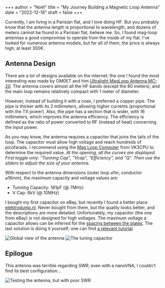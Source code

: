 +++
author = "Noël"
title = "My Journey Building a Magnetic Loop Antenna"
date = "2022-12-18"
draft = false
+++

Currently, I am living in a Parisian flat, and I love doing HF. But you probably know that the antenna length is proportional to wavelength, and dozens of meters cannot be found in a Parisian flat, believe me. So, I found mag-loop antennas a good compromise to operate from the inside of my flat. I've looked for numerous antenna models, but for all of them, the price is always high, at least 300€.

## Antenna Design

There are a lot of designs available on the internet; the one I found the most interesting was made by OM0ET and him [Ultralight MagLoop Antenna MC-20](https://www.om0et.com/ultralight-mla-mc-20.html). The antenna covers almost all the HF bands (except the 80 meters), and the main loop remains relatively compact with 1 meter of diameter.

However, instead of building it with a coax, I preferred a copper pipe. The pipe is thicker with its 2 millimeters, allowing higher currents (proportional with the TX power). Also, the pipe has a section that is wider, with 16 millimeters, which improves the antenna efficiency. The efficiency is defined as the ratio of power converted to RF (instead of heat) concerning the input power.

As you may know, the antenna requires a capacitor that joins the tails of the loop. The capacitor must allow high voltage and reach hundreds of picofarads. I recommend using the [Mag Loop Computer](https://miguelvaca.github.io/vk3cpu/magloop.html) from VK3CPU to determine the required value. _At the opening, all the curves are displayed. First toggle only: "Tunning Cap", "Vcap", "Efficiency", and "Q". Then use the sliders to adjust the size of your antenna._

With respect to the antenna dimensions (outer loop ⌀1m, conductor ⌀16mm), the maximum capacity and voltage values are:

* Tunning Capacity: 181pF (@ 7MHz)
* V Cap: 6kV (@ 10MHz)

I bought my first capacitor on eBay, but recently I found a better place [elektrodump.nl](https://elektrodump.nl/en/48-variable-capacitor). Never bought from them, but the quality looks better, and the descriptions are more detailed. Unfortunately, my capacitor (the one from eBay) is not designed for high voltages. The maximum voltage a capacitor allows can be inferred for the [spacing between the plates](https://ham.stackexchange.com/a/6294). The last solution is doing it yourself; one can find [a relevant tutorial](https://www.instructables.com/Lets-Build-High-Voltage-Butterfly-Variable-Air-Cap/).

![Global view of the antenna](https://mastodon.radio/system/media_attachments/files/109/534/089/914/206/493/original/164e340f6d688553.jpeg)
![The tuning capacitor](https://mastodon.radio/system/media_attachments/files/109/534/084/667/475/306/original/ef53dd0f9aee6dd0.jpeg)

## Epilogue

This antenna was terrible regarding SWR; even with a nanoVNA, I couldn't find its best configuration...

![Testing the antenna, but with poor SWR](https://mastodon.radio/system/media_attachments/files/109/530/955/279/661/076/original/5f51743f87e747d9.jpeg)
